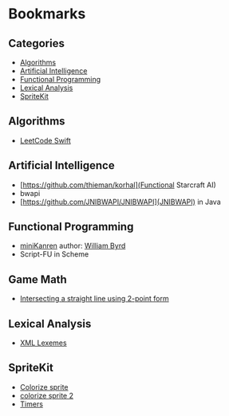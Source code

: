 # Bookmarks

## Categories
- [Algorithms](#algorithms)
- [Artificial Intelligence](#artificial-intelligence)
- [Functional Programming](#functional-programming)
- [Lexical Analysis](#lexical-analysis)
- [SpriteKit](#spritekit)

## Algorithms
- [LeetCode Swift](https://github.com/soapyigu/LeetCode_Swift)

## Artificial Intelligence
- [https://github.com/thieman/korhal](Functional Starcraft AI)
- bwapi
- [https://github.com/JNIBWAPI/JNIBWAPI](JNIBWAPI) in Java

## Functional Programming
- [miniKanren](http://minikanren.org) author: [William Byrd](http://webyrd.net/byrd_cv.pdf)
- Script-FU in Scheme

## Game Math
- [Intersecting a straight line using 2-point form](http://math.stackexchange.com/a/729442/83716)

## Lexical Analysis
- [XML Lexemes](http://stackoverflow.com/a/3623486)

## SpriteKit
- [Colorize sprite](http://stackoverflow.com/a/24985622)
- [colorize sprite 2](https://www.hackingwithswift.com/example-code/games/how-to-color-an-skspritenode-using-colorblendfactor)
- [Timers](http://stackoverflow.com/a/23978854)
